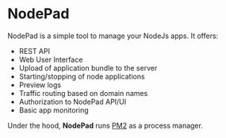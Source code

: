# NodePad
NodePad is a simple tool to manage your NodeJs apps. It offers:
- REST API
- Web User Interface
- Upload of application bundle to the server
- Starting/stopping of node applications
- Preview logs
- Traffic routing based on domain names
- Authorization to NodePad API/UI
- Basic app monitoring

Under the hood, **NodePad** runs [PM2](https://www.npmjs.com/package/pm2) as a process manager.